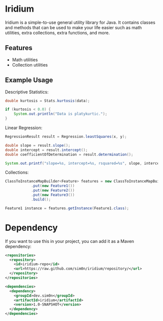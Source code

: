 # Iridium

Iridium is a simple-to-use general utility library for Java. It contains classes and methods that can 
be used to make your life easier such as math utilities, extra collections, extra functions, and more.

## Features
* Math utilities
* Collection utilities

## Example Usage
Descriptive Statistics: 
```java
double kurtosis = Stats.kurtosis(data);

if (kurtosis < 0.0) {
    System.out.println("Data is platykurtic.");
}
```

Linear Regression:
```java
RegressionResult result = Regression.leastSquares(x, y);

double slope = result.slope();
double intercept = result.intercept();
double coefficientOfDetermination = result.determination();

System.out.printf("slope=%s, intercept=%s, rsquared=%s", slope, intercept, coefficientOfDetermination);
```

Collections:
```java
ClassToInstanceMapBuilder<Feature> features = new ClassToInstanceMapBuilder<Feature>()
            .put(new Feature1())
            .put(new Feature2())
            .put(new Feature3())
            .build();

Feature1 instance = features.getInstance(Feature1.class);
```

# Dependency
If you want to use this in your project, you can add it as a Maven dependency:

```xml
<repositories>
  <repository>
    <id>iridium-repo</id>
    <url>https://raw.github.com/sim0n/iridium/repository/</url>
  </repository>
</repositories>

<dependencies>
  <dependency>
    <groupId>dev.sim0n</groupId>
    <artifactId>iridium</artifactId>
    <version>1.0-SNAPSHOT</version>
  </dependency>
</dependencies>
```